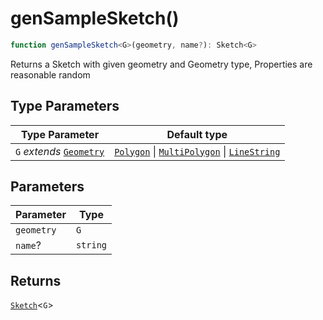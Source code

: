 # genSampleSketch()

```ts
function genSampleSketch<G>(geometry, name?): Sketch<G>
```

Returns a Sketch with given geometry and Geometry type, Properties are reasonable random

## Type Parameters

| Type Parameter | Default type |
| ------ | ------ |
| `G` *extends* [`Geometry`](../type-aliases/Geometry.md) | [`Polygon`](../interfaces/Polygon.md) \| [`MultiPolygon`](../interfaces/MultiPolygon.md) \| [`LineString`](../interfaces/LineString.md) |

## Parameters

| Parameter | Type |
| ------ | ------ |
| `geometry` | `G` |
| `name`? | `string` |

## Returns

[`Sketch`](../interfaces/Sketch.md)\<`G`\>
